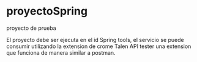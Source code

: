 # proyectoSpring
proyecto de prueba

El proyecto debe ser ejecuta en el id Spring tools, el servicio se puede consumir utilizando la extension de crome Talen API tester una extension que funciona de manera similar a postman.
